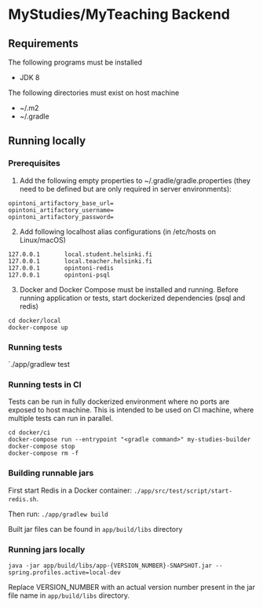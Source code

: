 # MyStudies/MyTeaching Backend

## Requirements

The following programs must be installed
- JDK 8

The following directories must exist on host machine
- ~/.m2
- ~/.gradle

## Running locally

### Prerequisites

1. Add the following empty properties to ~/.gradle/gradle.properties
(they need to be defined but are only required in server environments):

```
opintoni_artifactory_base_url=
opintoni_artifactory_username=
opintoni_artifactory_password=
```

2. Add following localhost alias configurations (in /etc/hosts on Linux/macOS)

```
127.0.0.1       local.student.helsinki.fi
127.0.0.1       local.teacher.helsinki.fi
127.0.0.1       opintoni-redis
127.0.0.1       opintoni-psql
```

3. Docker and Docker Compose must be installed and running. Before running application or tests, start dockerized dependencies (psql and redis)

```
cd docker/local
docker-compose up
```

### Running tests

`./app/gradlew test

### Running tests in CI

Tests can be run in fully dockerized environment where no ports are exposed to host machine. This is intended to be used on CI machine, 
where multiple tests can run in parallel. 

```
cd docker/ci
docker-compose run --entrypoint "<gradle command>" my-studies-builder
docker-compose stop
docker-compose rm -f
```

### Building runnable jars

First start Redis in a Docker container: `./app/src/test/script/start-redis.sh`.

Then run: `./app/gradlew build`

Built jar files can be found in `app/build/libs` directory

### Running jars locally

`java -jar app/build/libs/app-{VERSION_NUMBER}-SNAPSHOT.jar --spring.profiles.active=local-dev`

Replace VERSION_NUMBER with an actual version number present in the jar file name in `app/build/libs` directory.
